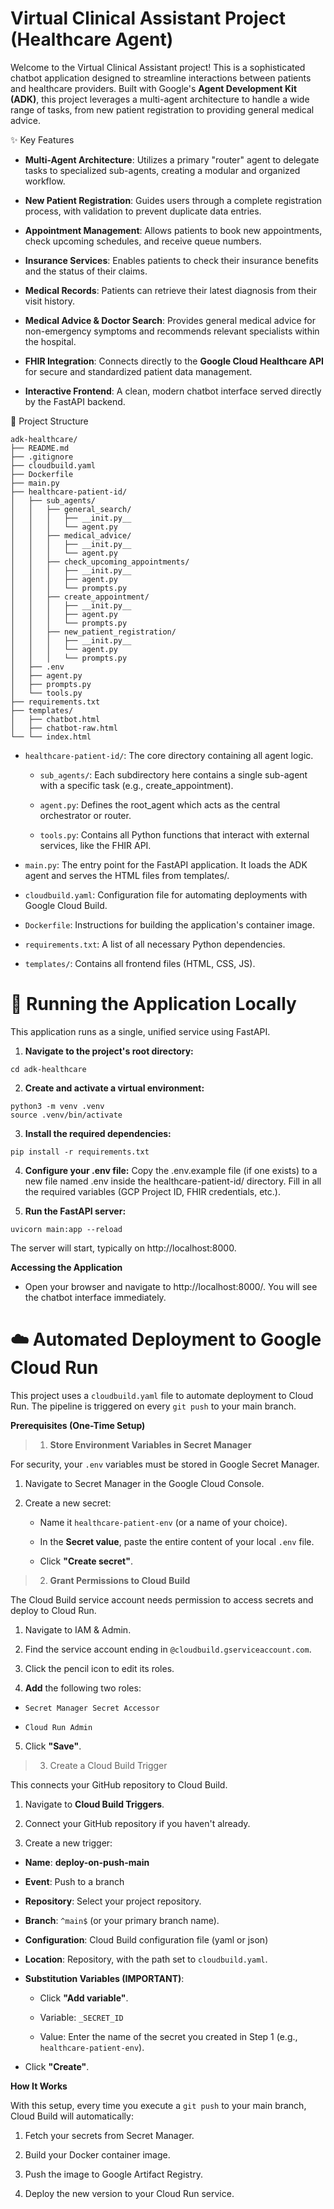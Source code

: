 # Virtual Clinical Assistant Project (Healthcare Agent)
Welcome to the Virtual Clinical Assistant project! This is a sophisticated chatbot application designed to streamline interactions between patients and healthcare providers. Built with Google's **Agent Development Kit (ADK)**, this project leverages a multi-agent architecture to handle a wide range of tasks, from new patient registration to providing general medical advice.

✨ Key Features
- **Multi-Agent Architecture**: Utilizes a primary "router" agent to delegate tasks to specialized sub-agents, creating a modular and organized workflow.

- **New Patient Registration**: Guides users through a complete registration process, with validation to prevent duplicate data entries.

- **Appointment Management**: Allows patients to book new appointments, check upcoming schedules, and receive queue numbers.

- **Insurance Services**: Enables patients to check their insurance benefits and the status of their claims.

- **Medical Records**: Patients can retrieve their latest diagnosis from their visit history.

- **Medical Advice & Doctor Search**: Provides general medical advice for non-emergency symptoms and recommends relevant specialists within the hospital.

- **FHIR Integration**: Connects directly to the **Google Cloud Healthcare API** for secure and standardized patient data management.

- **Interactive Frontend**: A clean, modern chatbot interface served directly by the FastAPI backend.

📂 Project Structure
```
adk-healthcare/
├── README.md
├── .gitignore
├── cloudbuild.yaml
├── Dockerfile
├── main.py
├── healthcare-patient-id/
│   ├── sub_agents/
│   │   ├── general_search/
│   │   │   ├── __init.py__
│   │   │   └── agent.py 
│   │   ├── medical_advice/
│   │   │   ├── __init.py__
│   │   │   └── agent.py 
│   │   ├── check_upcoming_appointments/
│   │   │   ├── __init.py__
│   │   │   ├── agent.py
│   │   │   └── prompts.py 
│   │   ├── create_appointment/
│   │   │   ├── __init.py__
│   │   │   ├── agent.py
│   │   │   └── prompts.py 
│   │   ├── new_patient_registration/
│   │   │   ├── __init.py__
│   │   │   └── agent.py 
│   │   │   └── prompts.py 
│   ├── .env
│   ├── agent.py
│   ├── prompts.py
│   └── tools.py 
├── requirements.txt
├── templates/
│   ├── chatbot.html
│   ├── chatbot-raw.html
└── └── index.html 
```

- `healthcare-patient-id/`: The core directory containing all agent logic.

    - `sub_agents/`: Each subdirectory here contains a single sub-agent with a specific task (e.g., create_appointment).

    - `agent.py`: Defines the root_agent which acts as the central orchestrator or router.

    - `tools.py`: Contains all Python functions that interact with external services, like the FHIR API.

- `main.py`: The entry point for the FastAPI application. It loads the ADK agent and serves the HTML files from templates/.

- `cloudbuild.yaml`: Configuration file for automating deployments with Google Cloud Build.

- `Dockerfile`: Instructions for building the application's container image.

- `requirements.txt`: A list of all necessary Python dependencies.

- `templates/`: Contains all frontend files (HTML, CSS, JS).


# 🚀 Running the Application Locally
This application runs as a single, unified service using FastAPI.

1. **Navigate to the project's root directory:**
```
cd adk-healthcare
```

2. **Create and activate a virtual environment:**

```
python3 -m venv .venv
source .venv/bin/activate
```

3. **Install the required dependencies:**

```
pip install -r requirements.txt
```

4. **Configure your .env file:**
Copy the .env.example file (if one exists) to a new file named .env inside the healthcare-patient-id/ directory. Fill in all the required variables (GCP Project ID, FHIR credentials, etc.).

5. **Run the FastAPI server:**

```
uvicorn main:app --reload
```

The server will start, typically on http://localhost:8000.

**Accessing the Application**
- Open your browser and navigate to http://localhost:8000/. You will see the chatbot interface immediately.

# ☁️ Automated Deployment to Google Cloud Run
This project uses a `cloudbuild.yaml` file to automate deployment to Cloud Run. The pipeline is triggered on every `git push` to your main branch.

**Prerequisites (One-Time Setup)**
> 1. **Store Environment Variables in Secret Manager**

For security, your `.env` variables must be stored in Google Secret Manager.

1. Navigate to Secret Manager in the Google Cloud Console.

2. Create a new secret:

    - Name it `healthcare-patient-env` (or a name of your choice).

    - In the **Secret value**, paste the entire content of your local `.env` file.

    - Click **"Create secret"**.

>2. **Grant Permissions to Cloud Build**

The Cloud Build service account needs permission to access secrets and deploy to Cloud Run.

1. Navigate to IAM & Admin.

2. Find the service account ending in `@cloudbuild.gserviceaccount.com`.

3. Click the pencil icon to edit its roles.

4. **Add** the following two roles:

- `Secret Manager Secret Accessor`

- `Cloud Run Admin`

5. Click **"Save"**.

> 3. Create a Cloud Build Trigger

This connects your GitHub repository to Cloud Build.

1. Navigate to **Cloud Build Triggers**.

2. Connect your GitHub repository if you haven't already.

3. Create a new trigger:

- **Name**: **deploy-on-push-main**

- **Event**: Push to a branch

- **Repository**: Select your project repository.

- **Branch**: `^main$` (or your primary branch name).

- **Configuration**: Cloud Build configuration file (yaml or json)

- **Location**: Repository, with the path set to `cloudbuild.yaml`.

- **Substitution Variables (IMPORTANT)**:

    - Click **"Add variable"**.

    - Variable: `_SECRET_ID`

    - Value: Enter the name of the secret you created in Step 1 (e.g., `healthcare-patient-env`).

- Click **"Create"**.

**How It Works**

With this setup, every time you execute a `git push` to your main branch, Cloud Build will automatically:

1. Fetch your secrets from Secret Manager.

2. Build your Docker container image.

3. Push the image to Google Artifact Registry.

4. Deploy the new version to your Cloud Run service.